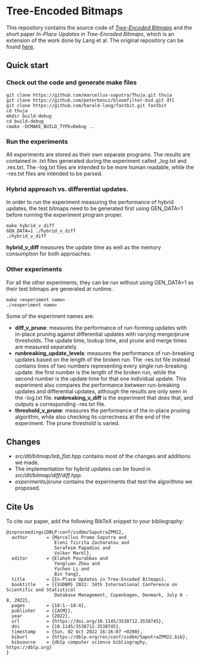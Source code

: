 # Tree-Encoded Bitmaps

This repository contains the source code of
[*Tree-Encoded Bitmaps*](http://db.in.tum.de/~lang/papers/tebs.pdf)
and the short paper *In-Place Updates in Tree-Encoded Bitmaps*, which is an extension of the work done by Lang et al.
The original repository can be found [here](https://github.com/harald-lang/tree-encoded-bitmaps).

## Quick start

### Check out the code and generate make files
```
git clone https://github.com/marcellus-saputra/Thuja.git thuja
git clone https://github.com/peterboncz/bloomfilter-bsd.git dtl
git clone https://github.com/harald-lang/fastbit.git fastbit
cd thuja
mkdir build-debug
cd build-debug
cmake -DCMAKE_BUILD_TYPE=Debug ..
```
### Run the experiments
All experiments are stored as their own separate programs.
The results are contained in .txt files generated during the experiment called <experiment name>_log.txt and <experiment name>.res.txt.
The -log.txt files are intended to be more human readable, while the -res.txt files are intended to be parsed.
 
### Hybrid approach vs. differential updates.
 
In order to run the experiment measuring the performance of hybrid updates, the test bitmaps need to be generated first using GEN_DATA=1 before running the experiment program proper.
```
make hybrid_v_diff
GEN_DATA=1 ./hybrid_v_diff
./hybrid_v_diff
```
**hybrid_v_diff** measures the update time as well as the memory consumption for both approaches.
 
### Other experiments 
For all the other experiments, they can be run without using GEN_DATA=1 as their test bitmaps are generated at runtime.
```
make <experiment name>
./<experiment name>
```
Some of the experiment names are:
- **diff_v_prune**: measures the performance of run-forming updates with in-place pruning against differential updates with varying merge/prune thresholds. The update time, lookup time, and prune and merge times are measured separately.
- **runbreaking_update_levels**: measures the performance of run-breaking updates based on the length of the broken run. The -res.txt file instead contains lines of two numbers representing every single run-breaking update: the first number is the length of the broken run, while the second number is the update time for that one individual update. This experiment also compares the performance between run-breaking updates and differential updates, although the results are only seen in the -log.txt file. **runbreaking_v_diff** is the experiment that does that, and outputs a corresponding -res.txt file.
- **threshold_v_prune**: measures the performance of the in-place pruning algorithm, while also checking its correctness at the end of the experiment. The prune threshold is varied.
 
## Changes
- *src/dtl/bitmap/teb_flat.hpp* contains most of the changes and additions we made.
- The implementation for hybrid updates can be found in *src/dtl/bitmap/diff/diff.hpp*.
- *experiments/prune* contains the experiments that test the algorithms we proposed.

## Cite Us

To cite our paper, add the following BibTeX snippet to your bibliography:

```
@inproceedings{DBLP:conf/ssdbm/SaputraZPM22,
  author       = {Marcellus Prama Saputra and
                  Eleni Tzirita Zacharatou and
                  Serafeim Papadias and
                  Volker Markl},
  editor       = {Elaheh Pourabbas and
                  Yongluan Zhou and
                  Yuchen Li and
                  Bin Yang},
  title        = {In-Place Updates in Tree-Encoded Bitmaps},
  booktitle    = {{SSDBM} 2022: 34th International Conference on Scientific and Statistical
                  Database Management, Copenhagen, Denmark, July 6 - 8, 2022},
  pages        = {18:1--18:4},
  publisher    = {{ACM}},
  year         = {2022},
  url          = {https://doi.org/10.1145/3538712.3538745},
  doi          = {10.1145/3538712.3538745},
  timestamp    = {Sun, 02 Oct 2022 16:16:07 +0200},
  biburl       = {https://dblp.org/rec/conf/ssdbm/SaputraZPM22.bib},
  bibsource    = {dblp computer science bibliography, https://dblp.org}
}
```
